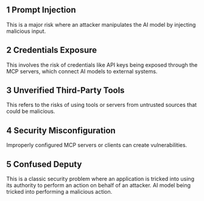 

## 1 Prompt Injection
This is a major risk where an attacker manipulates the AI model by injecting malicious input.

## 2 Credentials Exposure
This involves the risk of credentials like API keys being exposed through the MCP servers, which connect AI models to external systems.

## 3 Unverified Third-Party Tools
This refers to the risks of using tools or servers from untrusted sources that could be malicious.

## 4 Security Misconfiguration
Improperly configured MCP servers or clients can create vulnerabilities.

## 5 Confused Deputy
This is a classic security problem where an application is tricked into using its authority to perform an action on behalf of an attacker. AI model being tricked into performing a malicious action.
